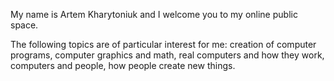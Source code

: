 My name is Artem Kharytoniuk and I welcome you to my online public space.

The following topics are of particular interest for me: creation of computer programs, computer graphics and math, real computers and how they work, computers and people, how people create new things.

